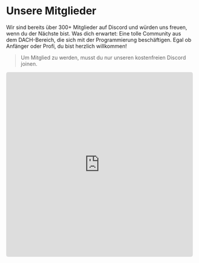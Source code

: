 # Unsere Mitglieder

Wir sind bereits über 300+ Mitglieder auf Discord und würden uns freuen, wenn du der Nächste bist. Was dich erwartet: Eine tolle Community aus dem DACH-Bereich, die sich mit der Programmierung beschäftigen. Egal ob Anfänger oder Profi, du bist herzlich willkommen!

> Um Mitglied zu werden, musst du nur unseren kostenfreien Discord joinen.

<iframe src="https://discord.com/widget?id=889432631672983562&theme=dark" width="100%" height="500" allowtransparency="true" frameborder="0" style="border-radius: 5px" sandbox="allow-popups allow-popups-to-escape-sandbox allow-same-origin allow-scripts"></iframe>